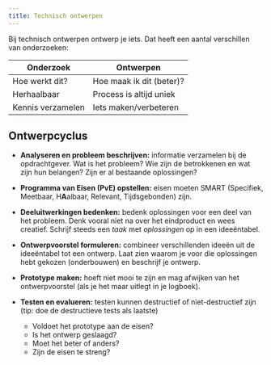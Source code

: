 ```yaml
---
title: Technisch ontwerpen
---
```


Bij technisch ontwerpen ontwerp je iets. Dat heeft een aantal verschillen van onderzoeken:

| Onderzoek         | Ontwerpen                |
| ----------------- | ------------------------ |
| Hoe werkt dit?    | Hoe maak ik dit (beter)? |
| Herhaalbaar       | Process is altijd uniek  |
| Kennis verzamelen | Iets maken/verbeteren    |

## Ontwerpcyclus

- **Analyseren en probleem beschrijven:** informatie verzamelen bij de opdrachtgever. Wat is het probleem? Wie zijn de betrokkenen en wat zijn hun belangen? Zijn er al bestaande oplossingen?

- **Programma van Eisen (PvE) opstellen:** eisen moeten SMART (Specifiek, Meetbaar, H**A**albaar, Relevant, Tijdsgebonden) zijn.

- **Deeluitwerkingen bedenken:** bedenk oplossingen voor een deel van het probleem. Denk vooral niet na over het eindproduct en wees creatief. Schrijf steeds een _taak_ met _oplossingen_ op in een ideeëntabel.

- **Ontwerpvoorstel formuleren:** combineer verschillenden ideeën uit de ideeëntabel tot een ontwerp. Laat zien waarom je voor die oplossingen hebt gekozen (onderbouwen) en beschrijf je ontwerp.

- **Prototype maken:** hoeft niet mooi te zijn en mag afwijken van het ontwerpvoorstel (als je het maar uitlegt in je logboek).

- **Testen en evalueren:** testen kunnen destructief of niet-destructief zijn (tip: doe de destructieve tests als laatste)
  - Voldoet het prototype aan de eisen?
  - Is het ontwerp geslaagd?
  - Moet het beter of anders?
  - Zijn de eisen te streng?
